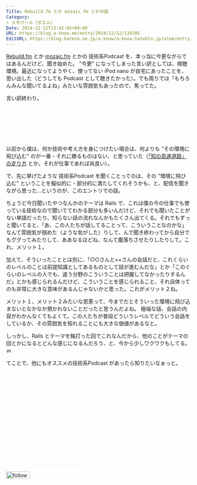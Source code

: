 ```yaml
---
Title: Rebuild.fm とか mozaic.fm とかの話
Category:
- メモワール（ポエム）
Date: 2014-12-12T13:42:05+09:00
URL: https://blog.a-know.me/entry/2014/12/12/134205
EditURL: https://blog.hatena.ne.jp/a-know/a-know.hateblo.jp/atom/entry/8454420450076824851
---
```


[Rebuild.fm](http://rebuild.fm/) とか [mozaic.fm](http://mozaic.fm/) とかの 技術系Podcast を、本っ当に今更ながらではあるんだけど、聞き始めた。
"今更" になってしまった言い訳としては、視聴環境。最近になってようやく、使ってない iPod nano が自宅にあったことを、思い出した（どうしても Podcast として聴きたかった）。でも周りでは「もちろんみんな聞いてるよね」みたいな雰囲気もあったので、焦ってた。


言い訳終わり。



<!-- more -->

<script async src="//pagead2.googlesyndication.com/pagead/js/adsbygoogle.js"></script>
<!-- article-top -->
<ins class="adsbygoogle"
     style="display:inline-block;width:728px;height:90px"
     data-ad-client="ca-pub-3463034538369189"
     data-ad-slot="8367620130"></ins>
<script>
(adsbygoogle = window.adsbygoogle || []).push({});
</script>


以前から僕は、何か技術や考え方を身につけたい場合は、何よりも "その環境に飛び込む" のが一番・それに勝るものはない、と思っていた（[「知の高速道路」の走り方](https://blog.a-know.me/entry/20140223/1393161304) とか。それが仕事であれば尚良い）。

で、先に挙げたような 技術系Podcast を聞くことってのは、その "環境に飛び込む" ということを擬似的に・部分的に満たしてくれそうかも、と、配信を聞きながら思った...というのが、このエントリでの話。

ちょうど今日聞いたやつなんかのテーマは Rails で、これは僕の今の仕事でも使っている技術なので聞いててわかる部分も多いんだけど、それでも聞いたことがない単語だったり、知らない話の流れなんかもたくさん出てくる。それでもずっと聞いてると、「あ、この人たちが話してることって、こういうことなのかな」なんて雰囲気が掴めた（ような気がした）りして、んで聞き終わってから自分でもググってみたりして、ああなるほどね、なんて腹落ちさせたりしたりして。これ、メリット１。

加えて、そういったこととは別に、「○○さんと××さんの会話だと、これくらいのレベルのことは前提知識としてあるものとして話が進むんだな」とか「このぐらいのレベルの人でも、違う分野のこういうことは把握してなかったりするんだ」とかも感じられるんだけど、こういうことを感じられること、それ自体ってのも非常に大きな意味があるんじゃないかと思った。これがメリット２ね。

メリット１、メリット２みたいな恩恵って、今までだとそういった環境に飛び込まないとなかなか預かれないことだったと思うんだよね。
極端な話、会話の内容がわかんなくてもよくて。この人たちが普段どういうレベルでどういう会話をしているか、その雰囲気を知れることにも大きな価値があるなと。

しっかし、Rails とテーマを銘打った回でこれなんだから、他のことがテーマの回とかになるとどんな感じになるんだろう、と、今から少しワクワクもしてる。ｗ


てことで、他にもオススメの技術系Podcast があったら知りたいなぁっと。


<script async src="//pagead2.googlesyndication.com/pagead/js/adsbygoogle.js"></script>
<!-- article-bottom2 -->
<ins class="adsbygoogle"
     style="display:inline-block;width:300px;height:250px"
     data-ad-client="ca-pub-3463034538369189"
     data-ad-slot="5274552934"></ins>
<script>
(adsbygoogle = window.adsbygoogle || []).push({});
</script>

<div>
<a href='http://cloud.feedly.com/#subscription%2Ffeed%2Fhttp%3A%2F%2Fblog.a-know.me%2Ffeed'  target='blank'><img id='feedlyFollow' src='//s3.feedly.com/img/follows/feedly-follow-rectangle-volume-small_2x.png' alt='follow us in feedly' width='65' height='20'></a>

<iframe src="//blog.hatena.ne.jp/a-know/a-know.hateblo.jp/subscribe/iframe" allowtransparency="true" frameborder="0" scrolling="no" width="150" height="28"></iframe>
</div>
